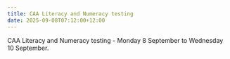 ```yaml
---
title: CAA Literacy and Numeracy testing
date: 2025-09-08T07:12:00+12:00
---
```

CAA Literacy and Numeracy testing - Monday 8 September to Wednesday 10 September. 
